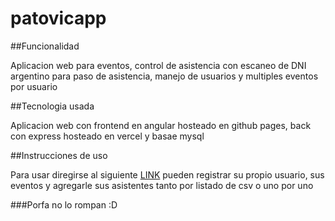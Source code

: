# patovicapp

##Funcionalidad

Aplicacion web para eventos, control de asistencia con escaneo de DNI argentino para paso de asistencia, manejo de usuarios y multiples eventos por usuario

##Tecnologia usada

Aplicacion web con frontend en angular hosteado en github pages, back con express hosteado en vercel y basae mysql

##Instrucciones de uso

Para usar diregirse al siguiente [LINK](https://averge.github.io/patovicappBeta/) pueden registrar su propio usuario, sus eventos y agregarle sus asistentes tanto por listado de csv o uno por uno

###Porfa no lo rompan :D
